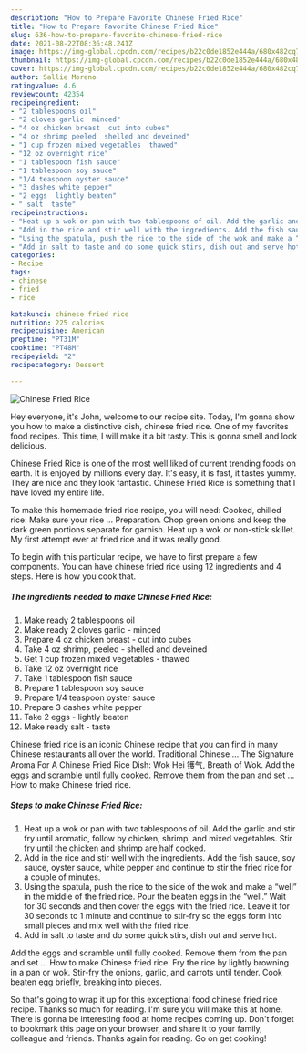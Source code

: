```yaml
---
description: "How to Prepare Favorite Chinese Fried Rice"
title: "How to Prepare Favorite Chinese Fried Rice"
slug: 636-how-to-prepare-favorite-chinese-fried-rice
date: 2021-08-22T08:36:48.241Z
image: https://img-global.cpcdn.com/recipes/b22c0de1852e444a/680x482cq70/chinese-fried-rice-recipe-main-photo.jpg
thumbnail: https://img-global.cpcdn.com/recipes/b22c0de1852e444a/680x482cq70/chinese-fried-rice-recipe-main-photo.jpg
cover: https://img-global.cpcdn.com/recipes/b22c0de1852e444a/680x482cq70/chinese-fried-rice-recipe-main-photo.jpg
author: Sallie Moreno
ratingvalue: 4.6
reviewcount: 42354
recipeingredient:
- "2 tablespoons oil"
- "2 cloves garlic  minced"
- "4 oz chicken breast  cut into cubes"
- "4 oz shrimp peeled  shelled and deveined"
- "1 cup frozen mixed vegetables  thawed"
- "12 oz overnight rice"
- "1 tablespoon fish sauce"
- "1 tablespoon soy sauce"
- "1/4 teaspoon oyster sauce"
- "3 dashes white pepper"
- "2 eggs  lightly beaten"
- " salt  taste"
recipeinstructions:
- "Heat up a wok or pan with two tablespoons of oil. Add the garlic and stir fry until aromatic, follow by chicken, shrimp, and mixed vegetables. Stir fry until the chicken and shrimp are half cooked."
- "Add in the rice and stir well with the ingredients. Add the fish sauce, soy sauce, oyster sauce, white pepper and continue to stir the fried rice for a couple of minutes."
- "Using the spatula, push the rice to the side of the wok and make a “well” in the middle of the fried rice. Pour the beaten eggs in the “well.” Wait for 30 seconds and then cover the eggs with the fried rice. Leave it for 30 seconds to 1 minute and continue to stir-fry so the eggs form into small pieces and mix well with the fried rice."
- "Add in salt to taste and do some quick stirs, dish out and serve hot."
categories:
- Recipe
tags:
- chinese
- fried
- rice

katakunci: chinese fried rice 
nutrition: 225 calories
recipecuisine: American
preptime: "PT31M"
cooktime: "PT48M"
recipeyield: "2"
recipecategory: Dessert

---
```



![Chinese Fried Rice](https://img-global.cpcdn.com/recipes/b22c0de1852e444a/680x482cq70/chinese-fried-rice-recipe-main-photo.jpg)

Hey everyone, it's John, welcome to our recipe site. Today, I'm gonna show you how to make a distinctive dish, chinese fried rice. One of my favorites food recipes. This time, I will make it a bit tasty. This is gonna smell and look delicious.

Chinese Fried Rice is one of the most well liked of current trending foods on earth. It is enjoyed by millions every day. It's easy, it is fast, it tastes yummy. They are nice and they look fantastic. Chinese Fried Rice is something that I have loved my entire life.

To make this homemade fried rice recipe, you will need: Cooked, chilled rice: Make sure your rice … Preparation. Chop green onions and keep the dark green portions separate for garnish. Heat up a wok or non-stick skillet. My first attempt ever at fried rice and it was really good.


To begin with this particular recipe, we have to first prepare a few components. You can have chinese fried rice using 12 ingredients and 4 steps. Here is how you cook that.

<!--inarticleads1-->

##### The ingredients needed to make Chinese Fried Rice:

1. Make ready 2 tablespoons oil
1. Make ready 2 cloves garlic - minced
1. Prepare 4 oz chicken breast - cut into cubes
1. Take 4 oz shrimp, peeled - shelled and deveined
1. Get 1 cup frozen mixed vegetables - thawed
1. Take 12 oz overnight rice
1. Take 1 tablespoon fish sauce
1. Prepare 1 tablespoon soy sauce
1. Prepare 1/4 teaspoon oyster sauce
1. Prepare 3 dashes white pepper
1. Take 2 eggs - lightly beaten
1. Make ready  salt - taste


Chinese fried rice is an iconic Chinese recipe that you can find in many Chinese restaurants all over the world. Traditional Chinese … The Signature Aroma For A Chinese Fried Rice Dish: Wok Hei 镬气, Breath of Wok. Add the eggs and scramble until fully cooked. Remove them from the pan and set … How to make Chinese fried rice. 

<!--inarticleads2-->

##### Steps to make Chinese Fried Rice:

1. Heat up a wok or pan with two tablespoons of oil. Add the garlic and stir fry until aromatic, follow by chicken, shrimp, and mixed vegetables. Stir fry until the chicken and shrimp are half cooked.
1. Add in the rice and stir well with the ingredients. Add the fish sauce, soy sauce, oyster sauce, white pepper and continue to stir the fried rice for a couple of minutes.
1. Using the spatula, push the rice to the side of the wok and make a “well” in the middle of the fried rice. Pour the beaten eggs in the “well.” Wait for 30 seconds and then cover the eggs with the fried rice. Leave it for 30 seconds to 1 minute and continue to stir-fry so the eggs form into small pieces and mix well with the fried rice.
1. Add in salt to taste and do some quick stirs, dish out and serve hot.


Add the eggs and scramble until fully cooked. Remove them from the pan and set … How to make Chinese fried rice. Fry the rice by lightly browning in a pan or wok. Stir-fry the onions, garlic, and carrots until tender. Cook beaten egg briefly, breaking into pieces. 

So that's going to wrap it up for this exceptional food chinese fried rice recipe. Thanks so much for reading. I'm sure you will make this at home. There is gonna be interesting food at home recipes coming up. Don't forget to bookmark this page on your browser, and share it to your family, colleague and friends. Thanks again for reading. Go on get cooking!
